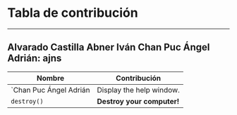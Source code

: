 # Tabla de contribución

---
Alvarado Castilla Abner Iván
Chan Puc Ángel Adrián: ajns
---
| Nombre | Contribución                    |
| ------------- | ------------------------------ |
| `Chan Puc Ángel Adrián      | Display the help window.       |
| `destroy()`   | **Destroy your computer!**     |

